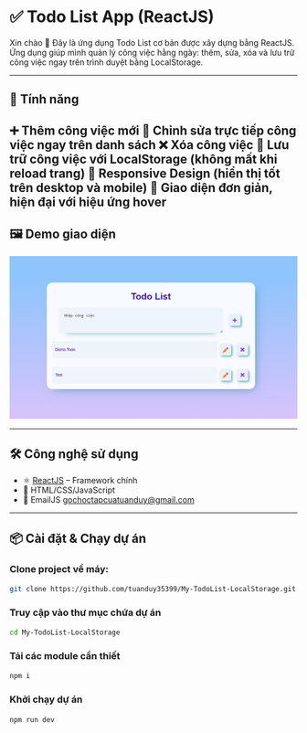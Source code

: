 # ✅ Todo List App (ReactJS)

Xin chào 👋 Đây là ứng dụng Todo List cơ bản được xây dựng bằng ReactJS.
Ứng dụng giúp mình quản lý công việc hằng ngày: thêm, sửa, xóa và lưu trữ công việc ngay trên trình duyệt bằng LocalStorage.

---

## 🚀 Tính năng

➕ Thêm công việc mới
📝 Chỉnh sửa trực tiếp công việc ngay trên danh sách
❌ Xóa công việc
💾 Lưu trữ công việc với LocalStorage (không mất khi reload trang)
📱 Responsive Design (hiển thị tốt trên desktop và mobile)
🎨 Giao diện đơn giản, hiện đại với hiệu ứng hover
---

## 🖼️ Demo giao diện

![Ảnh demo](./public/demo.png)

---

## 🛠️ Công nghệ sử dụng

- ⚛️ [ReactJS](https://react.dev/) – Framework chính
- 🎨 HTML/CSS/JavaScript
- 📧 EmailJS gochoctapcuatuanduy@gmail.com

---

## 📦 Cài đặt & Chạy dự án

### Clone project về máy:

```bash
git clone https://github.com/tuanduy35399/My-TodoList-LocalStorage.git
```

### Truy cập vào thư mục chứa dự án
```bash
cd My-TodoList-LocalStorage
```

### Tải các module cần thiết
```bash
npm i
```

### Khởi chạy dự án
```bash
npm run dev
```
